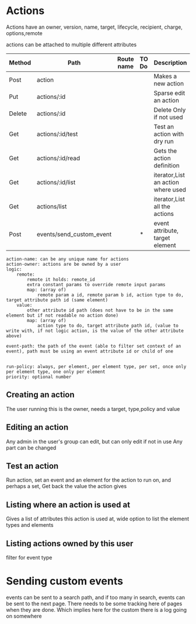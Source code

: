 # Actions


Actions have an owner, version, name, target, lifecycle, recipient, charge, options,remote

actions can be attached to multiple different attributes

| Method | Path                     | Route name | TO Do | Description                        |
|--------|--------------------------|------------|:------|------------------------------------|
| Post   | action                   |            |       | Makes a new action                 |
| Put    | actions/:id              |            |       | Sparse edit an action              |
| Delete | actions/:id              |            |       | Delete Only if not used            |
| Get    | actions/:id/test         |            |       | Test an action with dry run        |
| Get    | actions/:id/read         |            |       | Gets the action definition         |
| Get    | actions/:id/list         |            |       | iterator,List an action where used |
| Get    | actions/list             |            |       | iterator,List all the actions      |
| Post   | events/send_custom_event |            | *     | event attribute, target element    |

    action-name: can be any unique name for actions
    action-owner: actions are be owned by a user
    logic:
        remote:
            remote it holds: remote_id
            extra constant params to override remote input params
            map: (array of) 
                remote param a id, remote param b id, action type to do, target attribute path id (same element)
        value:
            other attribute id path (does not have to be in the same element but if not readable no action done)
            map: (array of)
                action type to do, target attribute path id, (value to write with, if not logic action, is the value of the other attribute above)

    event-path: the path of the event (able to filter set context of an event), path must be using an event attribute id or child of one
    

    run-policy: always, per element, per element type, per set, once only per element type, one only per element
    priority: optional number


## Creating an action
The user running this is the owner,
needs a target, type,policy and value



## Editing an action

Any admin in the user's group can edit, but can only edit if not in use
Any part can be changed

## Test an action
Run action, set an event and an element for the action to run on, and perhaps a set,
Get back the value the action gives


## Listing where an action is used at

Gives a list of attributes this action is used at, wide option to list the element types and elements

## Listing actions owned by this user

filter for event type

# Sending custom events
events can be sent to a search path, and if too many in search, events can be sent to the next page.
There needs to be some tracking here of pages when they are done. Which implies here for the custom there is a log going on somewhere
